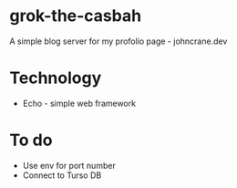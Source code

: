 # grok-the-casbah

A simple blog server for my profolio page - johncrane.dev

# Technology
- Echo - simple web framework

# To do
- Use env for port number
- Connect to Turso DB